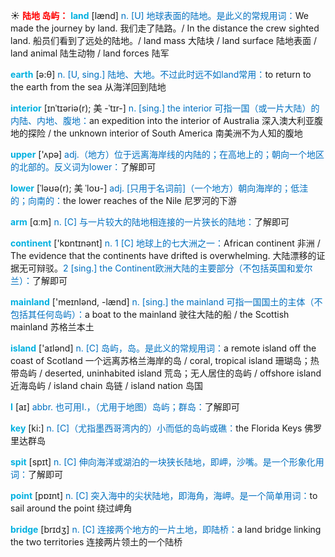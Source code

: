 ☀ <font color="red">**陆地 岛屿：**</font>
<font color="sky blue">**land**</font> [lænd] 
<font color="#0070c0">n. [U] 地球表面的陆地。是此义的常规用词：</font>We made the journey by land. 我们走了陆路。/ In the distance the crew sighted land. 船员们看到了远处的陆地。/ land mass 大陆块 / land surface 陆地表面 / land animal 陆生动物 / land forces 陆军

<font color="sky blue">**earth**</font> [ə:θ] 
<font color="#0070c0">n. [U, sing.] 陆地、大地。不过此时远不如land常用：</font>to return to the earth from the sea 从海洋回到陆地
           
<font color="sky blue">**interior**</font> [ɪnˈtɪəriə(r); 美 -ˈtɪr-]
<font color="#0070c0">n. [sing.] the interior 可指一国（或一片大陆）的内陆、内地、腹地：</font>an expedition into the interior of Australia 深入澳大利亚腹地的探险 / the unknown interior of South America 南美洲不为人知的腹地

<font color="sky blue">**upper**</font> ['ʌpə] 
<font color="#0070c0">adj.（地方）位于远离海岸线的内陆的；在高地上的；朝向一个地区的北部的。反义词为lower：</font>了解即可
           
<font color="sky blue">**lower**</font> [ˈləʊə(r); 美 ˈloʊ-]
<font color="#0070c0">adj. [只用于名词前]（一个地方）朝向海岸的；低洼的；向南的：</font>the lower reaches of the Nile 尼罗河的下游

<font color="sky blue">**arm**</font> [ɑːm] 
<font color="#0070c0">n. [C] 与一片较大的陆地相连接的一片狭长的陆地：</font>了解即可

<font color="sky blue">**continent**</font> ['kɒntɪnənt] 
<font color="#0070c0">n. 1 [C] 地球上的七大洲之一：</font>African continent 非洲 / The evidence that the continents have drifted is overwhelming. 大陆漂移的证据无可辩驳。<font color="#0070c0">2 [sing.] the Continent欧洲大陆的主要部分（不包括英国和爱尔兰）：</font>了解即可

<font color="sky blue">**mainland**</font> ['meɪnlənd, -lænd] 
<font color="#0070c0">n. [sing.] the mainland 可指一国国土的主体（不包括其任何岛屿）：</font>a boat to the mainland 驶往大陆的船 / the Scottish mainland 苏格兰本土

<font color="sky blue">**island**</font> ['aɪlənd] 
<font color="#0070c0">n. [C] 岛屿，岛。是此义的常规用词：</font>a remote island off the coast of Scotland 一个远离苏格兰海岸的岛 / coral, tropical island 珊瑚岛；热带岛屿 / deserted, uninhabited island 荒岛；无人居住的岛屿 / offshore island 近海岛屿 / island chain 岛链 / island nation 岛国

<font color="sky blue">**I**</font> [aɪ] 
<font color="#0070c0">abbr. 也可用I.，（尤用于地图）岛屿；群岛：</font>了解即可

<font color="sky blue">**key**</font> [ki:] 
<font color="#0070c0">n. [C]（尤指墨西哥湾内的）小而低的岛屿或礁：</font>the Florida Keys 佛罗里达群岛

<font color="sky blue">**spit**</font> [spɪt] 
<font color="#0070c0">n. [C] 伸向海洋或湖泊的一块狭长陆地，即岬，沙嘴。是一个形象化用词：</font>了解即可

<font color="sky blue">**point**</font> [pɒɪnt] 
<font color="#0070c0">n. [C] 突入海中的尖状陆地，即海角，海岬。是一个简单用词：</font>to sail around the point 绕过岬角

<font color="sky blue">**bridge**</font> [brɪdӡ] 
<font color="#0070c0">n. [C] 连接两个地方的一片土地，即陆桥：</font>a land bridge linking the two territories 连接两片领土的一个陆桥
